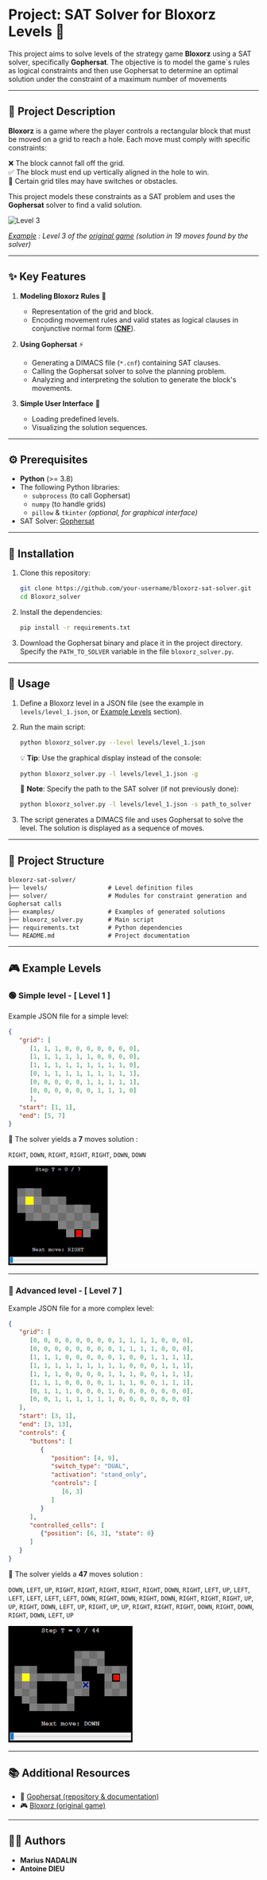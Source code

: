 # Project: SAT Solver for Bloxorz Levels 🧩

This project aims to solve levels of the strategy game **Bloxorz** using a SAT solver, specifically **Gophersat**. The objective is to model the game`s rules as logical constraints and then use Gophersat to determine an optimal solution under the constraint of a maximum number of movements

---

## 📜 Project Description

**Bloxorz** is a game where the player controls a rectangular block that must be moved on a grid to reach a hole. Each move must comply with specific constraints:

❌ The block cannot fall off the grid.  
✅ The block must end up vertically aligned in the hole to win.  
🔄 Certain grid tiles may have switches or obstacles.

This project models these constraints as a SAT problem and uses the **Gophersat** solver to find a valid solution.

<img src=./Images/lvl3solve.gif alt="Level 3" style="width:410px;"/>

*<ins>Example</ins> : Level 3 of the [original game](#additional-resources) (solution in 19 moves found by the solver)*

---

## ✨ Key Features

1. **Modeling Bloxorz Rules** 🧩
   - Representation of the grid and block.
   - Encoding movement rules and valid states as logical clauses in conjunctive normal form ([**CNF**](https://en.wikipedia.org/wiki/Conjunctive_normal_form)).

2. **Using Gophersat** ⚡
   - Generating a DIMACS file  (`*.cnf`) containing SAT clauses.
   - Calling the Gophersat solver to solve the planning problem.
   - Analyzing and interpreting the solution to generate the block's movements.

3. **Simple User Interface** 🎨
   - Loading predefined levels.
   - Visualizing the solution sequences.

---

## ⚙️ Prerequisites

- **Python** (>= 3.8)
- The following Python libraries:
  - `subprocess` (to call Gophersat)
  - `numpy` (to handle grids)
  - `pillow` & `tkinter` *(optional, for graphical interface)*
- SAT Solver: [Gophersat](#additional-resources)

---

## 🚀 Installation

1. Clone this repository:
   ```bash
   git clone https://github.com/your-username/bloxorz-sat-solver.git
   cd Bloxorz_solver
   ```

2. Install the dependencies:
   ```bash
   pip install -r requirements.txt
   ```

3. Download the Gophersat binary and place it in the project directory.  
Specify the `PATH_TO_SOLVER` variable in the file `bloxorz_solver.py`.

---

## 🎯 Usage

1. Define a Bloxorz level in a JSON file (see the example in `levels/level_1.json`, or [Example Levels](#example-levels) section).

2. Run the main script:

    ```bash
    python bloxorz_solver.py --level levels/level_1.json
    ```

    💡 **Tip**: Use the graphical display instead of the console:

    ```bash
    python bloxorz_solver.py -l levels/level_1.json -g
    ```

    📝 **Note**: Specify the path to the SAT solver (if not previously done):

    ```bash
    python bloxorz_solver.py -l levels/level_1.json -s path_to_solver
    ```

3. The script generates a DIMACS file and uses Gophersat to solve the level. The solution is displayed as a sequence of moves.

---

## 📁 Project Structure

```plaintext
bloxorz-sat-solver/
├── levels/                 # Level definition files
├── solver/                 # Modules for constraint generation and Gophersat calls
├── examples/               # Examples of generated solutions
├── bloxorz_solver.py       # Main script
├── requirements.txt        # Python dependencies
└── README.md               # Project documentation
```

---

## 🎮 Example Levels

### 🟢 Simple level - **[ Level 1 ]**

Example JSON file for a simple level:

```json
{
   "grid": [
      [1, 1, 1, 0, 0, 0, 0, 0, 0, 0], 
      [1, 1, 1, 1, 1, 1, 0, 0, 0, 0], 
      [1, 1, 1, 1, 1, 1, 1, 1, 1, 0], 
      [0, 1, 1, 1, 1, 1, 1, 1, 1, 1], 
      [0, 0, 0, 0, 0, 1, 1, 1, 1, 1],
      [0, 0, 0, 0, 0, 0, 1, 1, 1, 0]
      ],
   "start": [1, 1],
   "end": [5, 7]
}
```

🎯 The solver yields a **7** moves solution :

`RIGHT`, `DOWN`, `RIGHT`, `RIGHT`, `RIGHT`, `DOWN`, `DOWN`

<img src=./Images/lvl1solve_.gif alt="Level 1"/>

---

### 🔴 Advanced level - **[ Level 7 ]**

Example JSON file for a more complex level: 

```json
{
   "grid": [
      [0, 0, 0, 0, 0, 0, 0, 0, 1, 1, 1, 1, 0, 0, 0],
      [0, 0, 0, 0, 0, 0, 0, 0, 1, 1, 1, 1, 0, 0, 0],
      [1, 1, 1, 0, 0, 0, 0, 0, 1, 0, 0, 1, 1, 1, 1],
      [1, 1, 1, 1, 1, 1, 1, 1, 1, 0, 0, 0, 1, 1, 1],
      [1, 1, 1, 0, 0, 0, 0, 1, 1, 1, 0, 0, 1, 1, 1],
      [1, 1, 1, 0, 0, 0, 0, 1, 1, 1, 0, 0, 1, 1, 1],
      [0, 1, 1, 1, 0, 0, 0, 1, 0, 0, 0, 0, 0, 0, 0],
      [0, 0, 1, 1, 1, 1, 1, 1, 0, 0, 0, 0, 0, 0, 0]
   ],
   "start": [3, 1],
   "end": [3, 13],
   "controls": {
      "buttons": [
         {
            "position": [4, 9],
            "switch_type": "DUAL",
            "activation": "stand_only",
            "controls": [
               [6, 3]
            ]
         }
      ],
      "controlled_cells": [
         {"position": [6, 3], "state": 0}
      ]
   }
}
```

🎯 The solver yields a **47** moves solution :

`DOWN`, `LEFT`, `UP`, `RIGHT`, `RIGHT`, `RIGHT`, `RIGHT`, `RIGHT`, `DOWN`, `RIGHT`, `LEFT`, `UP`, `LEFT`, `LEFT`, `LEFT`, `LEFT`, `LEFT`, `DOWN`, `RIGHT`, `DOWN`, `RIGHT`, `DOWN`, `RIGHT`, `RIGHT`, `RIGHT`, `UP`, `UP`, `RIGHT`, `DOWN`, `LEFT`, `UP`, `RIGHT`, `UP`, `UP`, `RIGHT`, `RIGHT`, `RIGHT`, `DOWN`, `RIGHT`, `DOWN`, `RIGHT`, `DOWN`, `LEFT`, `UP`

<img src=./Images/lvl7solve_.gif alt="Level 7">

---

## 📚 Additional Resources

- 📌 [Gophersat (repository & documentation)](https://github.com/crillab/gophersat)
- 🎮 [Bloxorz (original game)](https://www.coolmathgames.com/0-bloxorz)

---

## 👨‍💻 Authors

- **Marius NADALIN**
- **Antoine DIEU**
